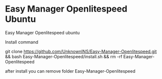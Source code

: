 # Easy Manager Openlitespeed Ubuntu
Easy Manager Openlitespeed ubuntu

Install command 

git clone https://github.com/UnknownINS/Easy-Manager-Openlitespeed.git && bash Easy-Manager-Openlitespeed/install.sh && rm -rf Easy-Manager-Openlitespeed

after install you can remove folder Easy-Manager-Openlitespeed
